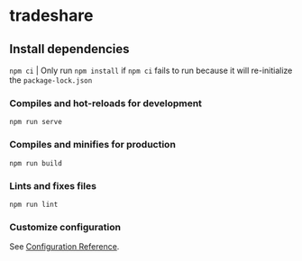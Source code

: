 # tradeshare

## Install dependencies

`npm ci` | Only run `npm install` if `npm ci` fails to run because it will re-initialize the `package-lock.json`

### Compiles and hot-reloads for development
```
npm run serve
```

### Compiles and minifies for production
```
npm run build
```

### Lints and fixes files
```
npm run lint
```

### Customize configuration
See [Configuration Reference](https://cli.vuejs.org/config/).

